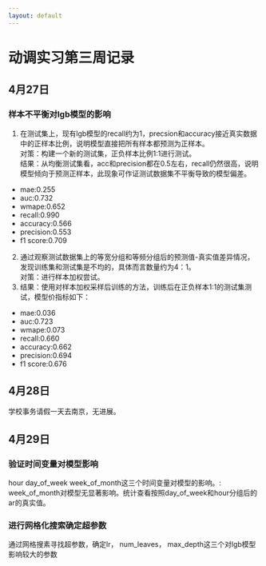 ```yaml
---
layout: default
---
```


# 动调实习第三周记录
## 4月27日
### 样本不平衡对lgb模型的影响
1. 在测试集上，现有lgb模型的recall约为1，precsion和accuracy接近真实数据中的正样本比例，说明模型直接把所有样本都预测为正样本。<br>
对策：构建一个新的测试集，正负样本比例1:1进行测试。<br>
结果：从均衡测试集看，acc和precision都在0.5左右，recall仍然很高，说明模型倾向于预测正样本，此现象可作证测试数据集不平衡导致的模型偏差。<br>
* mae:0.255
* auc:0.732
* wmape:0.652
* recall:0.990
* accuracy:0.566
* precision:0.553
* f1 score:0.709
2. 通过观察测试数据集上的等宽分组和等频分组后的预测值-真实值差异情况，发现训练集和测试集是不均的，具体而言数量约为4：1。 <br>
对策：进行样本加权尝试。
3. 结果：使用对样本加权采样后训练的方法，训练后在正负样本1:1的测试集测试，模型价指标如下：<br>
* mae:0.036
* auc:0.723
* wmape:0.073
* recall:0.660
* accuracy:0.662
* precision:0.694
* f1 score:0.676

## 4月28日
学校事务请假一天去南京，无进展。

## 4月29日
### 验证时间变量对模型影响
hour day_of_week week_of_month这三个时间变量对模型的影响。: week_of_month对模型无显著影响。统计查看按照day_of_week和hour分组后的ar的真实值。
### 进行网格化搜索确定超参数
通过网格搜素寻找超参数，确定lr， num_leaves， max_depth这三个对lgb模型影响较大的参数
